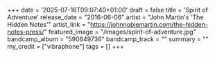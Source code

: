 +++
date = '2025-07-16T09:07:40+01:00'
draft = false
title = 'Spirit of Adventure'
release_date = "2016-06-06"
artist = "John Martin's 'The Hidden Notes'"
artist_link = "https://johnnoblemartin.com/the-hidden-notes-press/"
featured_image = "/images/spirit-of-adventure.jpg"
bandcamp_album = "590849736"
bandcamp_track = ""
summary = ""
my_credit = ["vibraphone"]
tags = []
+++
